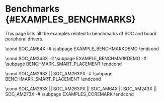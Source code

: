 #  Benchmarks {#EXAMPLES_BENCHMARKS}

This page lists all the examples related to benchmarks of SOC and board peripheral drivers.

\cond SOC_AM64X
   -# \subpage EXAMPLE_BENCHMARKDEMO
\endcond

\cond SOC_AM243X
   -# \subpage EXAMPLE_BENCHMARKDEMO
   -# \subpage BENCHMARK_SMART_PLACEMENT
\endcond

\cond SOC_AM263X || SOC_AM263PX
   -# \subpage BENCHMARK_SMART_PLACEMENT
\endcond

\cond  SOC_AM263X || SOC_AM263PX || SOC_AM64X || SOC_AM243X || SOC_AM273X
    -# \subpage EXAMPLES_COREMARK
\endcond